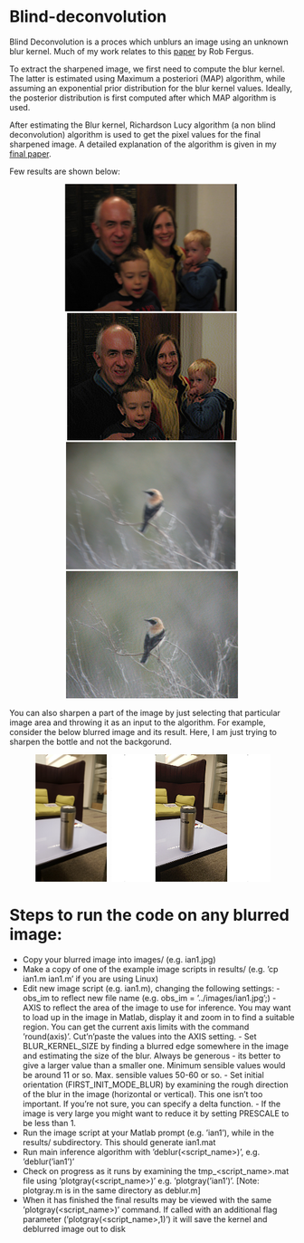 # Blind-deconvolution

Blind Deconvolution is a proces which unblurs an image using an unknown blur kernel. Much of my work relates to this [paper](https://cs.nyu.edu/~fergus/papers/deblur_fergus.pdf) by Rob Fergus. 

To extract the sharpened image, we first need to compute the blur kernel. The latter is estimated using Maximum a posteriori (MAP) algorithm, while assuming an exponential prior distribution for the blur kernel values. Ideally, the posterior distribution is first computed after which MAP algorithm is used. 

After estimating the Blur kernel, Richardson Lucy algorithm (a non blind deconvolution) algorithm is used to get the pixel values for the final sharpened image. A detailed explanation of the algorithm is given in my [final paper](https://drive.google.com/file/d/1jS9_9HLsTxP52-DqRaqLdmpyBjP_aiC7/view). 

Few results are shown below:

<div align='center'>
  <img src='images/family.jpg' height="225px">
  <img src='results/best_results/family_k_35_it_20_num_scales_7_reg_1.png' height="225px">
</div>

<div align='center'>
  <img src='images/ian1.jpg' height="225px">
  <img src='results/best_results/ian1_best.jpg' height="225px">
</div>

You can also sharpen a part of the image by just selecting that particular image area and throwing it as an input to the algorithm. For example, consider the below blurred image and its result. Here, I am just trying to sharpen the bottle and not the backgorund.

<div align='center'>
  <img src='images/bottle.jpg' height="225px">
  <img src='results/best_results/bottle_best.png' height="225px">
</div>

# Steps to run the code on any blurred image:

- Copy your blurred image into images/ (e.g. ian1.jpg)
- Make a copy of one of the example image scripts in results/ (e.g. ’cp ian1.m ian1.m’ if you are using Linux)
- Edit new image script (e.g. ian1.m), changing the following settings: - obs_im to reflect new file name (e.g. obs_im = ’../images/ian1.jpg’;) - AXIS to reflect the area of the image to use for inference. You may want to load up in the image in Matlab, display it and zoom in to find a suitable region. You can get the current axis limits with the command ’round(axis)’. Cut’n’paste the values into the AXIS setting. - Set BLUR_KERNEL_SIZE by finding a blurred edge somewhere in the image and estimating the size of the blur. Always be generous - its better to give a larger value than a smaller one. Minimum sensible values would be around 11 or so. Max. sensible values 50-60 or so. - Set initial orientation (FIRST_INIT_MODE_BLUR) by examining the rough direction of the blur in the image (horizontal or vertical). This one isn’t too important. If you’re not sure, you can specify a delta function. - If the image is very large you might want to reduce it by setting PRESCALE to be less than 1.
- Run the image script at your Matlab prompt (e.g. ’ian1’), while in the results/ subdirectory. This should generate ian1.mat
- Run main inference algorithm with ’deblur(<script_name>)’, e.g. ’deblur(’ian1’)’
- Check on progress as it runs by examining the tmp_<script_name>.mat file using ’plotgray(<script_name>)’ e.g. ’plotgray(’ian1’)’. [Note: plotgray.m is in the same directory as deblur.m]
- When it has finished the final results may be viewed with the same ’plotgray(<script_name>)’
command. If called with an additional flag parameter (’plotgray(<script_name>,1)’) it will
save the kernel and deblurred image out to disk
